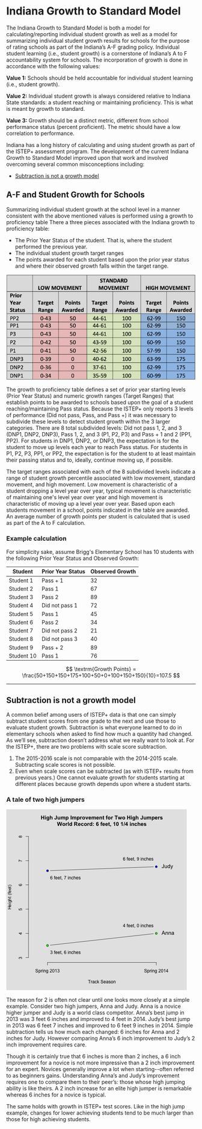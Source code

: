 # Indiana Growth to Standard Model

The Indiana Growth to Standard Model is both a model for calculating/reporting individual student growth as well as a model
for summarizing individual student growth results for schools for the purpose of rating schools as part of the Indiana’s A-F grading
policy. Individual student learning (i.e., student growth) is a cornerstone of Indiana’s A to F accountability system for
schools. The incorporation of growth is done in accordance with the following values:

__Value 1:__ Schools should be held accountable for individual student learning (i.e., student growth).

__Value 2:__ Individual student growth is always considered relative to Indiana State standards: a student reaching or
maintaining proficiency. This is what is meant by growth to standard.

__Value 3:__ Growth should be a distinct metric, different from school performance status (percent proficient). The
metric should have a low correlation to performance.

Indiana has a long history of calculating and using student growth as part of the ISTEP+ assessment program. The development of the current Indiana Growth to Standard Model improved upon that work and involved overcoming several common misconceptions including:

* [Subtraction is not a growth model](https://view.literasee.io/Literasee/Indiana/report#subtraction-is-not-a-growth-model)


## A-F and Student Growth for Schools

Summarizing individual student growth at the school level in a manner consistent with the above mentioned values is performed
using a growth to proficiency table There a three pieces associated with the Indiana growth to proficiency table:

* The Prior Year Status of the student. That is, where the student performed the previous year.
* The individual student growth target ranges
* The points awarded for each student based upon the prior year status and where their observed growth falls within the
target range.

![alt text](https://raw.githubusercontent.com/Literasee/Indiana/master/Indiana_growth_table.png "Indiana Growth To Proficiency Value-Table")

The growth to proficiency table defines a set of prior year starting levels (Prior Year Status) and numeric growth ranges
(Target Ranges) that establish points to be awarded to schools based upon the goal of a student reaching/maintaining Pass status.
Because the ISTEP+ only reports 3 levels of performance (Did not pass, Pass, and Pass +) it was necessary to subdivide these
levels to detect student growth within the 3 larger categories. There are 8 total subdivided levels: Did not pass 1, 2, and 3
(DNP1, DNP2, DNP3), Pass 1, 2, and 3 (P1, P2, P3) and Pass + 1 and 2 (PP1, PP2). For students in DNP1, DNP2, or DNP3, the
expectation is for the student to move up levels each year to reach Pass status. For students in P1, P2, P3, PP1, or PP2, the
expectation is for the student to at least maintain their passing status and to, ideally, continue moving up, if possible.

The target ranges associated with each of the 8 subdivided levels indicate a range of student growth percentile associated with
low movement, standard movement, and high movement. Low movement is characteristic of a student dropping a level year over year, typical movement is characteristic of maintaining one's level year over year and high movement is characteristic of moving up a
level year over year. Based upon each students movement in a school, points indicated in the table are awarded. An average number
of growth points per student is calculated that is used as part of the A to F calculation.

### Example calculation

For simplicity sake, assume Brigg's Elementary School has 10 students with the following Prior Year Status and Observed Growth:

| Student | Prior Year Status | Observed Growth |
|-----------|-----------------|---------------|
| Student 1 | Pass + 1 | 32 |
| Student 2 | Pass 1 | 67 |
| Student 3 | Pass 2 | 89 |
| Student 4 | Did not pass 1 | 72 |
| Student 5 | Pass 1 | 45 |
| Student 6 | Pass 2 | 34 |
| Student 7 | Did not pass 2 | 21 |
| Student 8 | Did not pass 3 | 40 |
| Student 9 | Pass + 2 | 89 |
| Student 10 | Pass 1 | 76 |

$$
\textrm{Growth Points} = \frac{50+150+150+175+100+50+0+100+150+150}{10}=107.5
$$  


---

## Subtraction is not a growth model

A common belief among users of ISTEP+ data is that one can simply subtract student scores from one grade to the next and use
those to evaluate student growth. Subtraction is what everyone learned to do in elementary schools when asked to find how
much a quantity had changed. As we’ll see, subtraction doesn’t address what we really want to look at. For the ISTEP+, there
are two problems with scale score subtraction.

1. The 2015-2016 scale is not comparable with the 2014-2015 scale. Subtracting scale scores is not possible.
2. Even when scale scores can be subtracted (as with ISTEP+ results from previous years.) One cannot evaluate growth
for students starting at different places because growth depends upon where a student starts.  

### A tale of two high jumpers

![alt text](https://raw.githubusercontent.com/Literasee/Indiana/master/high_jump_figure.png "Improvement for two high jumpers")

The reason for 2 is often not clear until one looks more closely at a simple example. Consider two high jumpers, Anna and
Judy. Anna is a novice higher jumper and Judy is a world class competitor. Anna’s best jump in 2013 was 3 feet 6 inches and
improved to 4 feet in 2014. Judy’s best jump in 2013 was 6 feet 7 inches and improved to 6 feet 9 inches in 2014.
Simple subtraction tells us how much each changed: 6 inches for Anna and 2 inches for Judy. However comparing Anna’s 6
inch improvement to Judy’s 2 inch improvement requires care.

Though it is certainly true that 6 inches is more than 2 inches, a 6 inch improvement for a novice is not more impressive than
a 2 inch improvement for an expert. Novices generally improve a lot when starting--often referred to as beginners gains.
Understanding Anna’s and Judy’s improvement requires one to compare them to their peer’s: those whose high jumping ability is
like theirs. A 2 inch increase for an elite high jumper is remarkable whereas 6 inches for a novice is typical.

The same holds with growth in ISTEP+ test scores. Like in the high jump example, changes for lower achieving students tend to
be much larger than those for high achieving students.
